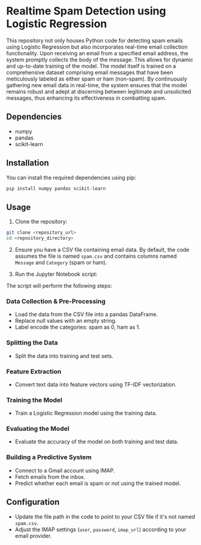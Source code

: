 # Realtime Spam Detection using Logistic Regression

This repository not only houses Python code for detecting spam emails using Logistic Regression but also incorporates real-time email collection functionality. Upon receiving an email from a specified email address, the system promptly collects the body of the message. This allows for dynamic and up-to-date training of the model. The model itself is trained on a comprehensive dataset comprising email messages that have been meticulously labeled as either spam or ham (non-spam). By continuously gathering new email data in real-time, the system ensures that the model remains robust and adept at discerning between legitimate and unsolicited messages, thus enhancing its effectiveness in combatting spam.

## Dependencies

- numpy
- pandas
- scikit-learn

## Installation

You can install the required dependencies using pip:

```bash
pip install numpy pandas scikit-learn
```

## Usage

1. Clone the repository:

```bash
git clone <repository_url>
cd <repository_directory>
```

2. Ensure you have a CSV file containing email data. By default, the code assumes the file is named `spam.csv` and contains columns named `Message` and `Category` (spam or ham).

3. Run the Jupyter Notebook script:

The script will perform the following steps:

### Data Collection & Pre-Processing

- Load the data from the CSV file into a pandas DataFrame.
- Replace null values with an empty string.
- Label encode the categories: spam as 0, ham as 1.

### Splitting the Data

- Split the data into training and test sets.

### Feature Extraction

- Convert text data into feature vectors using TF-IDF vectorization.

### Training the Model

- Train a Logistic Regression model using the training data.

### Evaluating the Model

- Evaluate the accuracy of the model on both training and test data.

### Building a Predictive System

- Connect to a Gmail account using IMAP.
- Fetch emails from the inbox.
- Predict whether each email is spam or not using the trained model.

## Configuration

- Update the file path in the code to point to your CSV file if it's not named `spam.csv`.
- Adjust the IMAP settings (`user`, `password`, `imap_url`) according to your email provider.
